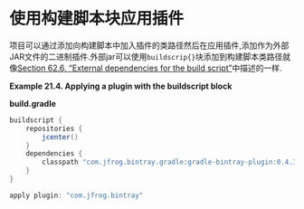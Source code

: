 # 使用构建脚本块应用插件

项目可以通过添加向构建脚本中加入插件的类路径然后在应用插件,添加作为外部JAR文件的二进制插件.外部jar可以使用`buildscrip{}`块添加到构建脚本类路径就像[Section 62.6, “External dependencies for the build script”](https://docs.gradle.org/current/userguide/organizing_build_logic.html#sec:external_dependencies)中描述的一样.

**Example 21.4. Applying a plugin with the buildscript block**

**build.gradle**

```gradle
buildscript {
    repositories {
        jcenter()
    }
    dependencies {
        classpath "com.jfrog.bintray.gradle:gradle-bintray-plugin:0.4.1"
    }
}

apply plugin: "com.jfrog.bintray"
```


